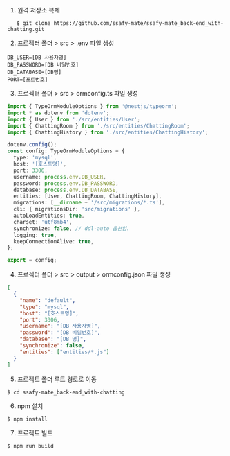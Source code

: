 1. 원격 저장소 복제
```
   $ git clone https://github.com/ssafy-mate/ssafy-mate_back-end_with-chatting.git
```


2. 프로젝터 폴더 > src > .env 파일 생성
```
DB_USER=[DB 사용자명]
DB_PASSWORD=[DB 비밀번호]
DB_DATABASE=[DB명]
PORT=[포트번호]
```

3. 프로젝터 폴더 > src > ormconfig.ts 파일 생성

```typescript
import { TypeOrmModuleOptions } from '@nestjs/typeorm';
import * as dotenv from 'dotenv';
import { User } from './src/entities/User';
import { ChattingRoom } from './src/entities/ChattingRoom';
import { ChattingHistory } from './src/entities/ChattingHistory';

dotenv.config();
const config: TypeOrmModuleOptions = {
  type: 'mysql',
  host: '[호스트명]',
  port: 3306,
  username: process.env.DB_USER,
  password: process.env.DB_PASSWORD,
  database: process.env.DB_DATABASE,
  entities: [User, ChattingRoom, ChattingHistory],
  migrations: [__dirname + '/src/migrations/*.ts'],
  cli: { migrationsDir: 'src/migrations' },
  autoLoadEntities: true,
  charset: 'utf8mb4',
  synchronize: false, // ddl-auto 옵션임.
  logging: true,
  keepConnectionAlive: true,
};

export = config;
```

4. 프로젝터 폴더 > src > output > ormconfig.json 파일 생성
```json
[
  {
    "name": "default",
    "type": "mysql",
    "host": "[호스트명]",
    "port": 3306,
    "username": "[DB 사용자명]",
    "password": "[DB 비밀번호]",
    "database": "[DB 명]",
    "synchronize": false,
    "entities": ["entities/*.js"]
  }
]
```

5. 프로젝트 폴더 루트 경로로 이동
```
$ cd ssafy-mate_back-end_with-chatting
```

6. npm 설치
```
$ npm install
```
7. 프로젝트 빌드
```
$ npm run build
```